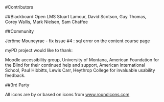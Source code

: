 #Contributors

##Blackboard Open LMS
Stuart Lamour, David Scotson, Guy Thomas, Corey Wallis, Mark Nielsen, Sam Chaffee

##Community

Jérôme Mouneyrac - fix issue #4 : sql error on the content course page

myPD project would like to thank:

Moodle accessibility group, University of Montana, American Foundation for the Blind for their continued help and support,
American International School, Paul Hibbitts, Lewis Carr, Heythrop College for invaluable usability feedback.

##3rd Party

All icons are by or based on icons from www.roundicons.com